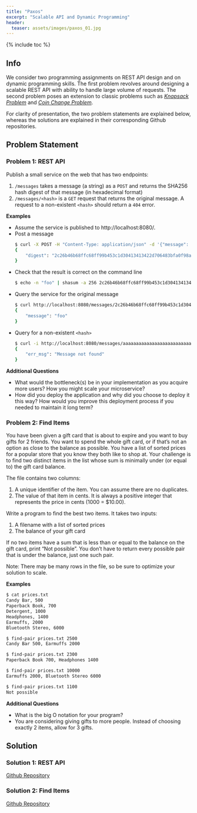 ```yaml
---
title: "Paxos"
excerpt: "Scalable API and Dynamic Programming"
header:
  teaser: assets/images/paxos_01.jpg
---
```


{% include toc %}

## Info

We consider two programming assignments on REST API design and on dynamic programming skills. The first problem revolves around designing a scalable REST API with ability to handle large volume of requests. The second problem poses an extension to classic problems such as [*Knapsack Problem*](https://en.wikipedia.org/wiki/Knapsack_problem) and [*Coin Change Problem*](https://en.wikipedia.org/wiki/Change-making_problem).

For clarity of presentation, the two problem statements are explained below, whereas the solutions are explained in their corresponding Github repositories.

## Problem Statement

### Problem 1: REST API

Publish a small service on the web that has two endpoints:
1. `/messages` takes a message (a string) as a `POST` and returns the SHA256 hash digest of that message (in hexadecimal format)
2. `/messages/<hash>` is a `GET` request that returns the original message. A request to a non-existent `<hash>` should return a `404` error.

**Examples**

+ Assume the service is published to http://localhost:8080/.
+ Post a message
    ```bash
    $ curl -X POST -H "Content-Type: application/json" -d '{"message": "foo"}' http://localhost:8080/messages
    {
        "digest": "2c26b46b68ffc68ff99b453c1d30413413422d706483bfa0f98a5e886266e7ae"
    }
    ```
+ Check that the result is correct on the command line
    ```bash
    $ echo -n "foo" | shasum -a 256 2c26b46b68ffc68ff99b453c1d30413413422d706483bfa0f98a5e886266e7ae -
    ```
+ Query the service for the original message
    ```bash
    $ curl http://localhost:8080/messages/2c26b46b68ffc68ff99b453c1d30413413422d706483bfa0f98a5e886266e7ae
    {
        "message": "foo"
    }
    ```
+ Query for a non-existent `<hash>`
    ```bash
    $ curl -i http://localhost:8080/messages/aaaaaaaaaaaaaaaaaaaaaaaaaaaaaaaaaaaaaaaaaaaaaaaaaaaaaaaaaaaaaaaa 
    {
        "err_msg": "Message not found"
    }
    ```

**Additional Questions**

+ What would the bottleneck(s) be in your implementation as you acquire more users? How you might scale your microservice?
+ How did you deploy the application and why did you choose to deploy it this way? How would you improve this deployment process if you needed to maintain it long term?

### Problem 2: Find Items

You have been given a gift card that is about to expire and you want to buy gifts for 2 friends. You want to spend the whole gift card, or if that’s not an option as close to the balance as possible. You have a list of sorted prices for a popular store that you know they both like to shop at. Your challenge is to find two distinct items in the list whose sum is minimally under (or equal to) the gift card balance.

The file contains two columns:
1. A unique identifier of the item. You can assume there are no duplicates.
2. The value of that item in cents. It is always a positive integer that represents the price in cents (1000 = $10.00).

Write a program to find the best two items. It takes two inputs:
1. A filename with a list of sorted prices
2. The balance of your gift card

If no two items have a sum that is less than or equal to the balance on the gift card, print “Not possible”. You don’t have to return every possible pair that is under the balance, just one such pair.

Note: There may be many rows in the file, so be sure to optimize your solution to scale.

**Examples**

```bash
$ cat prices.txt
Candy Bar, 500
Paperback Book, 700
Detergent, 1000
Headphones, 1400
Earmuffs, 2000
Bluetooth Stereo, 6000
```
```bash
$ find-pair prices.txt 2500
Candy Bar 500, Earmuffs 2000
```
```bash
$ find-pair prices.txt 2300
Paperback Book 700, Headphones 1400
```
```bash
$ find-pair prices.txt 10000
Earmuffs 2000, Bluetooth Stereo 6000
```
```bash
$ find-pair prices.txt 1100
Not possible
```

**Additional Questions**

+ What is the big O notation for your program?
+ You are considering giving gifts to more people. Instead of choosing exactly 2 items, allow for 3 gifts.

## Solution

### Solution 1: REST API
[Github Repository](https://github.com/Adaickalavan/paxos/tree/master/RESTApi)

### Solution 2: Find Items
[Github Repository](https://github.com/Adaickalavan/paxos/tree/master/FindItems)
